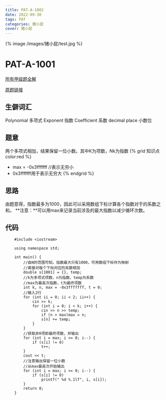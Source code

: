 ```yaml
---
title: PAT-A-1002
date: 2022-09-30 
tags: PAT
categories: 猪小屁
cover: 猪小屁
---
```

{% image /images/猪小屁/test.jpg %}
# PAT-A-1001

[所有甲级题全解](https://github.com/Squ1rrel-K/PAT-A-CPP)

[原题链接](https://pintia.cn/problem-sets/994805342720868352/exam/problems/994805526272000000)
## 生僻词汇
Polynomial 多项式
Exponent 指数
Coefficient 系数
decimal place 小数位
## 题意
两个多项式相加，结果保留一位小数。其中K为项数，Nk为指数
{% grid 知识点 color:red %}
- max = -0x3fffffff //表示无穷小
- 0x3fffffff用于表示无穷大
{% endgrid %}
## 思路
由题意得，指数最多为1000，因此可以采用数组下标计算各个指数对于的系数之和。
**注意：**可以用max来记录当前涉及的最大指数以减少循环次数。
## 代码
```
	#include <iostream>

	using namespace std;

	int main() {
		//由N的范围可知，指数最大只有1000，可用数组下标作为映射
		//直接对每个下标对应的系数相加
		double s[1001] = {}, temp;
		//k为多项式项数，n为指数，temp为系数
		//max为最高次指数，t为最终项数
		int k, n, max = -0x3fffffff, t = 0;
		//输入2行
		for (int ii = 0; ii < 2; ii++) {
			cin >> k;
			for (int i = 0; i < k; i++) {
				cin >> n >> temp;
				if (n > max)max = n;
				s[n] += temp;
			}
		}
		//获取非0项即最终项数，并输出
		for (int i = max; i >= 0; i--) {
			if (s[i] != 0)
				t++;
		}
		cout << t;
		//注意输出保留一位小数
		//从max最高次开始输出
		for (int i = max; i >= 0; i--) {
			if (s[i] != 0)
				printf(" %d %.1lf", i, s[i]);
		}
		return 0;
	}
```
